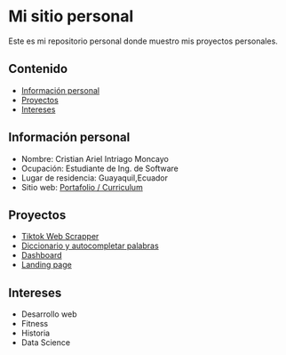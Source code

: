 # Mi sitio personal
Este es mi repositorio personal donde muestro mis proyectos personales.
## Contenido
* [Información personal](#información-personal)
* [Proyectos](#proyectos)
* [Intereses](#intereses)
## Información personal
* Nombre: Cristian Ariel Intriago Moncayo
* Ocupación: Estudiante de Ing. de Software
* Lugar de residencia: Guayaquil,Ecuador
* Sitio web: [Portafolio / Curriculum](https://crisintriago.github.io/curriculum/)
## Proyectos
* [Tiktok Web Scrapper](https://github.com/CrisIntriago/Tiktok-WebScrapper)
* [Diccionario y autocompletar palabras](https://github.com/CrisIntriago/Trie-Project-in-JAVA)
* [Dashboard](https://github.com/CrisIntriago/dashboard)
* [Landing page](https://github.com/CrisIntriago/landing)
## Intereses
* Desarrollo web
* Fitness
* Historia
* Data Science
